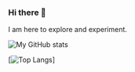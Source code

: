 ### Hi there 👋

<!--
**vastutsav/vastutsav** is a ✨ _special_ ✨ repository because its `README.md` (this file) appears on your GitHub profile.
-->

I am here to explore and experiment.

![My GitHub stats](https://github-readme-stats.vercel.app/api?username=vastutsav&hide=contribs,prs,issues&show_icons=true&hide_rank=true)

[![Top Langs](https://github-readme-stats.vercel.app/api/top-langs/?username=vastutsav&langs_count=10)]

<!--
Here are some ideas to get you started: (will fill them up later)

- 🔭 I’m currently working on ...
- 🌱 I’m currently learning ...
- 👯 I’m looking to collaborate on ...
- 🤔 I’m looking for help with ...
- 💬 Ask me about ...
- 📫 How to reach me: ...
- 😄 Pronouns: ...
- ⚡ Fun fact: ...
-->
